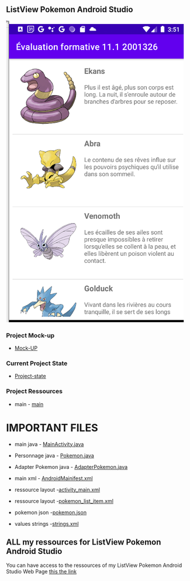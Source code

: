 ## ListView Pokemon Android Studio

![Screen-List-View](./images/Screenshot%202022-07-27%20035212.png) 

### Project Mock-up

* [Mock-UP](./pdf/EF_11_1.pdf)

### Current Project State

* [Project-state](https://github.com/MiguelJerome/PokemonAndroid/issues)

### Project Ressources
* main
        - [main](https://github.com/MiguelJerome/PokemonAndroid/tree/main/Evaluation_formative_11_1_dist%20(1)/Evaluation_formative_11_1/app/src/main)

# IMPORTANT FILES
* main java
        - [MainActivity.java](https://github.com/MiguelJerome/PokemonAndroid/blob/main/Evaluation_formative_11_1_dist%20(1)/Evaluation_formative_11_1/app/src/main/java/ca/collegelacite/evaluation_formative_11_1/MainActivity.java)
* Personnage java
        - [Pokemon.java](https://github.com/MiguelJerome/PokemonAndroid/blob/main/Evaluation_formative_11_1_dist%20(1)/Evaluation_formative_11_1/app/src/main/java/ca/collegelacite/evaluation_formative_11_1/Pokemon.java)  
* Adapter Pokemon java
        - [AdapterPokemon.java](https://github.com/MiguelJerome/PokemonAndroid/blob/main/Evaluation_formative_11_1_dist%20(1)/Evaluation_formative_11_1/app/src/main/java/ca/collegelacite/evaluation_formative_11_1/AdaptateurPokemon.java)  

* main xml - [AndroidMainifest.xml](https://github.com/MiguelJerome/PokemonAndroid/blob/main/Evaluation_formative_11_1_dist%20(1)/Evaluation_formative_11_1/app/src/main/AndroidManifest.xml)   

* ressource layout -[activity_main.xml](https://github.com/MiguelJerome/PokemonAndroid/blob/main/Evaluation_formative_11_1_dist%20(1)/Evaluation_formative_11_1/app/src/main/res/layout/activity_main.xml)
* ressource layout -[pokemon_list_item.xml](https://github.com/MiguelJerome/PokemonAndroid/blob/main/Evaluation_formative_11_1_dist%20(1)/Evaluation_formative_11_1/app/src/main/res/layout/pokemon_list_item.xml)


* pokemon json -[pokemon.json](https://github.com/MiguelJerome/PokemonAndroid/blob/main/Evaluation_formative_11_1_dist%20(1)/Evaluation_formative_11_1/app/src/main/assets/pokemon.json)
* values strings -[strings.xml](https://github.com/MiguelJerome/PokemonAndroid/blob/main/Evaluation_formative_11_1_dist%20(1)/Evaluation_formative_11_1/app/src/main/res/values/strings.xml)

##  ALL my ressources for ListView Pokemon Android Studio

You can have access to the ressources of my ListView Pokemon Android Studio Web Page [this the link](https://github.com/MiguelJerome/PokemonAndroid)